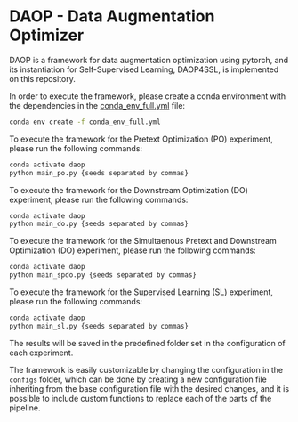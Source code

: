 # DAOP - Data Augmentation Optimizer

DAOP is a framework for data augmentation optimization using pytorch, and its instantiation for Self-Supervised Learning, DAOP4SSL, is implemented on this repository. 

In order to execute the framework, please create a conda environment with the dependencies in the [conda_env_full.yml](conda_env_full.yml) file:

```bash
conda env create -f conda_env_full.yml
```

To execute the framework for the Pretext Optimization (PO) experiment, please run the following commands:

```bash
conda activate daop
python main_po.py {seeds separated by commas}
```

To execute the framework for the Downstream Optimization (DO) experiment, please run the following commands:

```bash
conda activate daop
python main_do.py {seeds separated by commas}
```

To execute the framework for the Simultaenous Pretext and Downstream Optimization (DO) experiment, please run the following commands:

```bash
conda activate daop
python main_spdo.py {seeds separated by commas}
```

To execute the framework for the Supervised Learning (SL) experiment, please run the following commands:

```bash
conda activate daop
python main_sl.py {seeds separated by commas}
```

The results will be saved in the predefined folder set in the configuration of each experiment.

The framework is easily customizable by changing the configuration in the `configs` folder, which can be done by creating a new configuration file inheriting from the base configuration file with the desired changes, and it is possible to include custom functions to replace each of the parts of the pipeline.